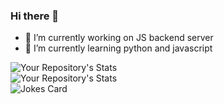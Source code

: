 ### Hi there 👋


- 🔭 I’m currently working on JS backend server
- 🌱 I’m currently learning python and javascript

![Your Repository's Stats](https://github-readme-stats.vercel.app/api?username=Y3llow45&show_icons=true)
<br>
![Your Repository's Stats](https://github-readme-stats.vercel.app/api/top-langs/?username=Y3llow45&theme=blue-green)
<br>
<img src="https://readme-jokes.vercel.app/api" alt="Jokes Card" theme="radical" />
